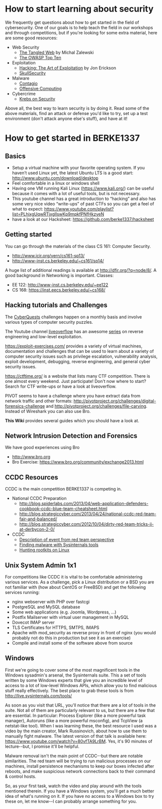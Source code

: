# How to start learning about security
We frequently get questions about how to get started in the field
of cybersecurity. One of our goals is to help teach the field in
our workshops and through competitions, but if you're looking for
some extra material, here are some good resources:

- Web Security
   - [The Tangled Web](http://www.amazon.com/Tangled-Web-Securing-Modern-Applications-ebook/dp/B006FZ3UNI) by Michal Zalewski
   - [The OWASP Top Ten](https://www.owasp.org/index.php/Category:OWASP_Top_Ten_Project)
- Exploitation
   - [Hacking: The Art of Exploitation](http://www.amazon.com/Hacking-The-Art-Exploitation-Edition/dp/1593271441) by Jon Erickson
   - [SkullSecurity](https://blog.skullsecurity.org/)
- Malware
   - [Contagio](http://contagiodump.blogspot.com/)
   - [Offensive Computing](http://www.offensivecomputing.net/)
- Cybercrime
   - [Krebs on Security](http://krebsonsecurity.com/)

Above all, the best way to learn security is by doing it. Read
some of the above materials, find an attack or defense you'd like
to try, set up a test environment (don't attack anyone else's
stuff), and have at it!

# How to get started in BERKE1337

## Basics
* Setup a virtual machine with your favorite operating system. If you haven’t used Linux yet, the latest Ubuntu LTS is a good start: http://www.ubuntu.com/download/desktop
* Feel comfortable in a linux or windows shell
* Having one VM running Kali Linux (https://www.kali.org/) can be useful because it comes with a lot of useful tools, but is not necessary.
* This youtube channel has a great introduction to “hacking” and also has some very nice video “write-ups” of past CTFs so you can get a feel of what to expect: https://www.youtube.com/playlist?list=PLhixgUqwRTjxglIswKp9mpkfPNfHkzyeN
* have a look at our Hacksheet: https://github.com/berke1337/hacksheet

## Getting started
You can go through the materials of the class CS 161: Computer Security.
* http://www.icir.org/vern/cs161-sp13/
* http://www-inst.cs.berkeley.edu/~cs161/sp14/

A huge list of additional readings is available at http://dfir.org/?q=node/8/.
A good background in Networking is important. Classes:
* EE 122: http://www-inst.cs.berkeley.edu/~ee122
* CS 168: https://inst.eecs.berkeley.edu/~cs168/



## Hacking tutorials and Challenges

The [CyberQuests](http://uscc.cyberquests.org/) challenges happen on a monthly basis and involve various types of computer security puzzles.

The Youtube channel [liveoverflow](https://www.youtube.com/channel/UClcE-kVhqyiHCcjYwcpfj9w) has an awesome [series](https://www.youtube.com/watch?v=iyAyN3GFM7A&list=PLhixgUqwRTjxglIswKp9mpkfPNfHkzyeN) on reverse engineering and low-level exploitation.

https://exploit-exercises.com/ provides a variety of virtual machines, documentation and challenges that can be used to learn about a variety of computer security issues such as privilege escalation, vulnerability analysis, exploit development, debugging, reverse engineering, and general cyber security issues.

https://ctftime.org/ is a website that lists many CTF competition. There is one almost every weekend. Just participate! Don't now where to start? Search for CTF write-ups or have a look at liveoverflow.

PIVOT seems to have a challenge where you have extract data from network traffic and other
formats: http://pivotproject.org/challenges/digital-forensics-challenge and http://pivotproject.org/challenges/file-carving. Instead of Wireshark you can also use Bro.

__This Wiki__ provides several guides which you should have a look at.

## Network Intrusion Detection and Forensics
We have good experiences using Bro
* http://www.bro.org
* Bro Exercise: https://www.bro.org/community/exchange2013.html


## CCDC Resources
CCDC is the main competition BERKE1337 is competing in.
* National CCDC Preparation
   * http://blog.spiderlabs.com/2013/04/web-application-defenders-cookbook-ccdc-blue-team-cheatsheet.html
   * http://blog.strategiccyber.com/2013/04/24/national-ccdc-red-team-fair-and-balanced/
   * http://blog.strategiccyber.com/2012/10/04/dirty-red-team-tricks-ii-at-derbycon-2-0/
* CCDC
   * [Description of event from red team perspective](http://www.reddit.com/r/netsec/comments/17dfqf/red_teaming_a_ccdc_practice_event/)
   * [Finding malware with Sysinternals tools](http://channel9.msdn.com/Events/TechEd/NorthAmerica/2012/SIA302)
   * [Hunting rootkits on Linux](http://cayfer.bilkent.edu.tr/~cayfer/linux/Detecting_and_Removing_Rootkits.html)


## Unix System Admin 1x1
For competitions like CCDC it is vital to be comfortable administering various services. As a challenge, pick a Linux distribution or a BSD you are not familiar with (how about CentOS or FreeBSD) and get the following services running:
* nginx webserver with PHP over fastcgi
* PostgreSQL and MySQL database
* Some web applications (e.g. Joomla, Wordpress, ...)
* Postfix Mailserver with virtual user management in MySQL
* Dovecot IMAP server
* TLS Certificates for HTTPS, SMTPS, IMAPS
* Apache with mod_security as reverse proxy in front of nginx (you would probably not do this in production but see it as an exercise)
* Compile and install some of the software above from source

## Windows
First we're going to cover some of the most magnificent tools in the Windows sysadmin's arsenal, the Sysinternals suite. This a set of tools written by some Windows experts that give you an incredible level of access to a lot of low-level Windows APIs, which allow you to find malicious stuff really effectively. The best place to grab these tools is from http://live.sysinternals.com/tools/

As soon as you visit that URL, you'll notice that there are a lot of tools in the suite. Not all of them are particularly relevant to us, but there are a few that are essential. In particular: Process Explorer (like a more powerful task manager), Autoruns (like a more powerful msconfig), and TcpView (a netstat-like tool). When I was learning these, the best resource I used was a video by the main creator, Mark Russinovich, about how to use them to manually fight malware. The latest version of that talk is available here: https://www.youtube.com/watch?v=80vfTA9LrBM. Yes, it's 90 minutes of lecture--but, I promise it'll be helpful.

Malware removal isn't the main point of CCDC--but there are notable similarities. The red team will be trying to run malicious processes on our machines, install persistence mechanisms to keep our boxes infected after reboots, and make suspicious network connections back to their command & control hosts.

So, as your first task, watch the video and play around with the tools mentioned therein. If you have a Windows system, you'll get a much better idea of what's running on it. If you have no access to a Windows box to try these on, let me know--I can probably arrange something for you.
